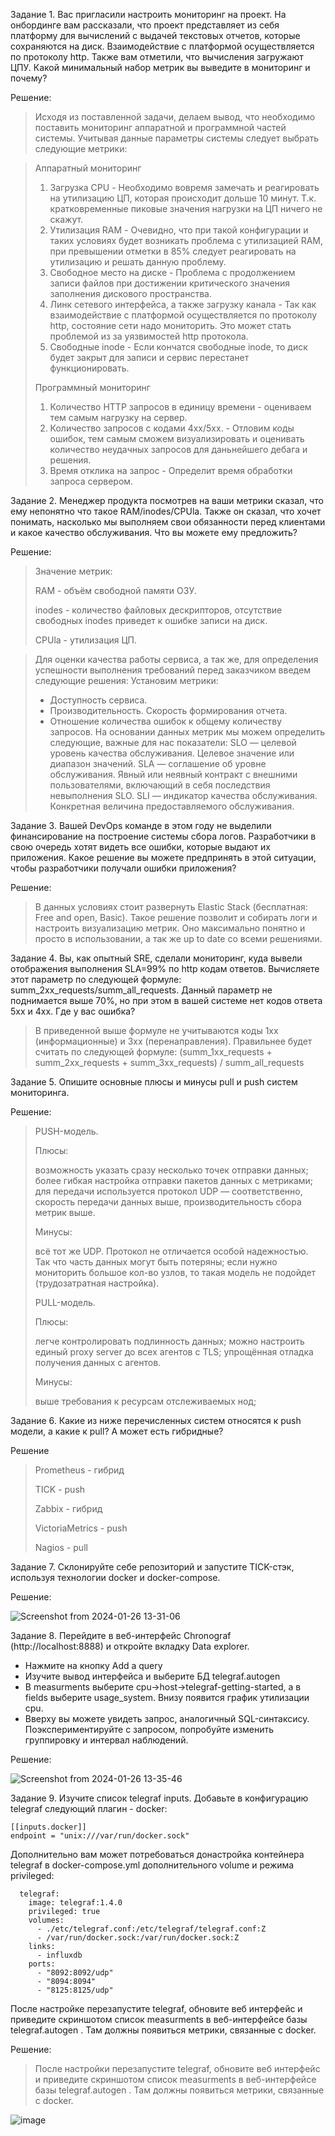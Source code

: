 Задание 1. Вас пригласили настроить мониторинг на проект. На онбординге вам рассказали, что проект представляет из себя платформу для вычислений с выдачей текстовых отчетов, которые сохраняются на диск. Взаимодействие с платформой осуществляется по протоколу http. Также вам отметили, что вычисления загружают ЦПУ. Какой минимальный набор метрик вы выведите в мониторинг и почему?

Решение:

>Исходя из поставленной задачи, делаем вывод, что необходимо поставить мониторинг аппаратной и программной частей системы. Учитывая данные параметры системы следует выбрать следующие метрики:

>Аппаратный мониторинг
> 1. Загрузка CPU - Необходимо вовремя замечать и реагировать на утилизацию ЦП, которая происходит дольше 10 минут. Т.к. кратковременные пиковые значения нагрузки на ЦП ничего не скажут.
> 2. Утилизация RAM - Очевидно, что при такой конфигурации и таких условиях будет возникать проблема с утилизацией RAM, при превышении отметки в 85% следует реагировать на утилизацию и решать данную проблему.
> 3. Свободное место на диске - Проблема с продолжением записи файлов при достижении критического значения заполнения дискового пространства.
> 4. Линк сетевого интерфейса, а также загрузку канала - Так как взаимодействие с платформой осуществляется по протоколу http, состояние сети надо мониторить. Это может стать проблемой из за уязвимостей http протокола.
> 5. Свободные inode - Если кончатся свободные inode, то диск будет закрыт для записи и сервис перестанет функционировать.
>
>Программный мониторинг
> 1. Количество HTTP запросов в единицу времени - оцениваем тем самым нагрузку на сервер.
> 2. Количество запросов с кодами 4хх/5хх. - Отловим коды ошибок, тем самым сможем визуализировать и оценивать количество неудачных запросов для даньнейшего дебага и решения.
> 3. Время отклика на запрос - Определит время обработки запроса сервером.

Задание 2. Менеджер продукта посмотрев на ваши метрики сказал, что ему непонятно что такое RAM/inodes/CPUla. Также он сказал, что хочет понимать, насколько мы выполняем свои обязанности перед клиентами и какое качество обслуживания. Что вы можете ему предложить?

Решение:

>Значение метрик:
>
>RAM - объём свободной памяти ОЗУ.
>
>inodes - количество файловых дескрипторов, отсутствие свободных inodes приведет к ошибке записи на диск.
>
>CPUla - утилизация ЦП.

>Для оценки качества работы сервиса, а так же, для определения успешности выполнения требований перед заказчиком введем следующие решения:
>  Установим метрики:
>    - Доступность сервиса.
>    - Производительность. Скорость формирования отчета.
>    - Отношение количества ошибок к общему количеству запросов.
> На основании данных метрик мы можем определить следующие, важные для нас показатели: SLO — целевой уровень качества обслуживания. Целевое значение или диапазон значений. SLA — соглашение об уровне обслуживания. Явный или неявный контракт с внешними пользователями, включающий в себя последствия невыполнения SLO. SLI — индикатор качества обслуживания. Конкретная величина предоставляемого обслуживания.

Задание 3. Вашей DevOps команде в этом году не выделили финансирование на построение системы сбора логов. Разработчики в свою очередь хотят видеть все ошибки, которые выдают их приложения. Какое решение вы можете предпринять в этой ситуации, чтобы разработчики получали ошибки приложения?

Решение:

> В данных условиях стоит развернуть Elastic Stack (бесплатная: Free and open, Basic). Такое решение позволит и собирать логи и настроить визуализацию метрик. Оно максимально понятно и просто в использовании, а так же up to date со всеми решениями.

Задание 4. Вы, как опытный SRE, сделали мониторинг, куда вывели отображения выполнения SLA=99% по http кодам ответов. Вычисляете этот параметр по следующей формуле: summ_2xx_requests/summ_all_requests. Данный параметр не поднимается выше 70%, но при этом в вашей системе нет кодов ответа 5xx и 4xx. Где у вас ошибка?

>В приведенной выше формуле не учитываются коды 1хх (информационные) и 3хх (перенаправления).
>Правильнее будет считать по следующей формуле: (summ_1xx_requests + summ_2xx_requests + summ_3xx_requests) / summ_all_requests

Задание 5. Опишите основные плюсы и минусы pull и push систем мониторинга.

Решение: 

> PUSH-модель.
>
>Плюсы:
>
>возможность указать сразу несколько точек отправки данных;
>более гибкая настройка отправки пакетов данных с метриками;
>для передачи используется протокол UDP — соответственно, скорость передачи данных выше, производительность сбора метрик выше.
>
>Минусы:
>
>всё тот же UDP. Протокол не отличается особой надежностью. Так что часть данных могут быть потеряны;
>если нужно мониторить большое кол-во узлов, то такая модель не подойдет (трудозатратная настройка).
>
>PULL-модель.
>
>Плюсы:
>
>легче контролировать подлинность данных;
>можно настроить единый proxy server до всех агентов с TLS;
>упрощённая отладка получения данных с агентов.
>
>Минусы:
>
>выше требования к ресурсам отслеживаемых нод;

Задание 6. Какие из ниже перечисленных систем относятся к push модели, а какие к pull? А может есть гибридные?

Решение

>Prometheus - гибрид
>
>TICK - push
>
>Zabbix - гибрид
>
>VictoriaMetrics - push
>
>Nagios - pull

Задание 7. Склонируйте себе репозиторий и запустите TICK-стэк, используя технологии docker и docker-compose.

Решение:

![Screenshot from 2024-01-26 13-31-06](https://github.com/busuek/work/assets/101875725/18b19e7c-cf05-4dbf-b05e-4af0bfe8436c)

Задание 8. Перейдите в веб-интерфейс Chronograf (http://localhost:8888) и откройте вкладку Data explorer.

  - Нажмите на кнопку Add a query
  - Изучите вывод интерфейса и выберите БД telegraf.autogen
  - В measurments выберите cpu->host->telegraf-getting-started, а в fields выберите usage_system. Внизу появится график утилизации cpu.
  - Вверху вы можете увидеть запрос, аналогичный SQL-синтаксису. Поэкспериментируйте с запросом, попробуйте изменить группировку и интервал наблюдений.

Решение:

![Screenshot from 2024-01-26 13-35-46](https://github.com/busuek/work/assets/101875725/25f4aeae-f565-4721-87e7-a9129bc7d325)

Задание 9. Изучите список telegraf inputs. Добавьте в конфигурацию telegraf следующий плагин - docker:
```
[[inputs.docker]]
endpoint = "unix:///var/run/docker.sock"
```
Дополнительно вам может потребоваться донастройка контейнера telegraf в docker-compose.yml дополнительного volume и режима privileged:
```
  telegraf:
    image: telegraf:1.4.0
    privileged: true
    volumes:
      - ./etc/telegraf.conf:/etc/telegraf/telegraf.conf:Z
      - /var/run/docker.sock:/var/run/docker.sock:Z
    links:
      - influxdb
    ports:
      - "8092:8092/udp"
      - "8094:8094"
      - "8125:8125/udp"
```
После настройке перезапустите telegraf, обновите веб интерфейс и приведите скриншотом список measurments в веб-интерфейсе базы telegraf.autogen . Там должны появиться метрики, связанные с docker.

Решение:

>После настройки перезапустите telegraf, обновите веб интерфейс и приведите скриншотом список measurments в веб-интерфейсе базы telegraf.autogen . Там должны появиться метрики, связанные с docker.

![image](https://github.com/busuek/work/assets/101875725/6861fe23-4fb0-4d2b-a622-0c85a8ca27a9)

